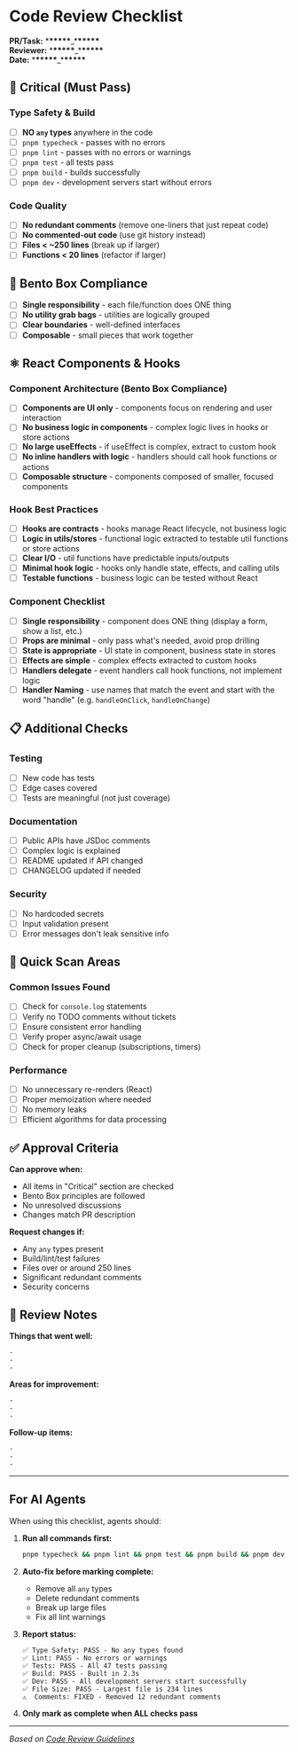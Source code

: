 # Code Review Checklist

**PR/Task:** \***\*\*\*\*\***\_\***\*\*\*\*\***  
**Reviewer:** \***\*\*\*\*\***\_\***\*\*\*\*\***  
**Date:** \***\*\*\*\*\***\_\***\*\*\*\*\***

## 🚨 Critical (Must Pass)

### Type Safety & Build

- [ ] **NO `any` types** anywhere in the code
- [ ] `pnpm typecheck` - passes with no errors
- [ ] `pnpm lint` - passes with no errors or warnings
- [ ] `pnpm test` - all tests pass
- [ ] `pnpm build` - builds successfully
- [ ] `pnpm dev` - development servers start without errors

### Code Quality

- [ ] **No redundant comments** (remove one-liners that just repeat code)
- [ ] **No commented-out code** (use git history instead)
- [ ] **Files < ~250 lines** (break up if larger)
- [ ] **Functions < 20 lines** (refactor if larger)

## 🍱 Bento Box Compliance

- [ ] **Single responsibility** - each file/function does ONE thing
- [ ] **No utility grab bags** - utilities are logically grouped
- [ ] **Clear boundaries** - well-defined interfaces
- [ ] **Composable** - small pieces that work together

## ⚛️ React Components & Hooks

### Component Architecture (Bento Box Compliance)

- [ ] **Components are UI only** - components focus on rendering and user interaction
- [ ] **No business logic in components** - complex logic lives in hooks or store actions
- [ ] **No large useEffects** - if useEffect is complex, extract to custom hook
- [ ] **No inline handlers with logic** - handlers should call hook functions or actions
- [ ] **Composable structure** - components composed of smaller, focused components

### Hook Best Practices

- [ ] **Hooks are contracts** - hooks manage React lifecycle, not business logic
- [ ] **Logic in utils/stores** - functional logic extracted to testable util functions or store actions
- [ ] **Clear I/O** - util functions have predictable inputs/outputs
- [ ] **Minimal hook logic** - hooks only handle state, effects, and calling utils
- [ ] **Testable functions** - business logic can be tested without React

### Component Checklist

- [ ] **Single responsibility** - component does ONE thing (display a form, show a list, etc.)
- [ ] **Props are minimal** - only pass what's needed, avoid prop drilling
- [ ] **State is appropriate** - UI state in component, business state in stores
- [ ] **Effects are simple** - complex effects extracted to custom hooks
- [ ] **Handlers delegate** - event handlers call hook functions, not implement logic
- [ ] **Handler Naming** - use names that match the event and start with the word "handle" (e.g. `handleOnClick`, `handleOnChange`)

## 📋 Additional Checks

### Testing

- [ ] New code has tests
- [ ] Edge cases covered
- [ ] Tests are meaningful (not just coverage)

### Documentation

- [ ] Public APIs have JSDoc comments
- [ ] Complex logic is explained
- [ ] README updated if API changed
- [ ] CHANGELOG updated if needed

### Security

- [ ] No hardcoded secrets
- [ ] Input validation present
- [ ] Error messages don't leak sensitive info

## 🎯 Quick Scan Areas

### Common Issues Found

- [ ] Check for `console.log` statements
- [ ] Verify no TODO comments without tickets
- [ ] Ensure consistent error handling
- [ ] Verify proper async/await usage
- [ ] Check for proper cleanup (subscriptions, timers)

### Performance

- [ ] No unnecessary re-renders (React)
- [ ] Proper memoization where needed
- [ ] No memory leaks
- [ ] Efficient algorithms for data processing

## ✅ Approval Criteria

**Can approve when:**

- All items in "Critical" section are checked
- Bento Box principles are followed
- No unresolved discussions
- Changes match PR description

**Request changes if:**

- Any `any` types present
- Build/lint/test failures
- Files over or around 250 lines
- Significant redundant comments
- Security concerns

## 📝 Review Notes

**Things that went well:**

```
-
-
-
```

**Areas for improvement:**

```
-
-
-
```

**Follow-up items:**

```
-
-
-
```

---

## For AI Agents

When using this checklist, agents should:

1. **Run all commands first:**

   ```bash
   pnpm typecheck && pnpm lint && pnpm test && pnpm build && pnpm dev
   ```

2. **Auto-fix before marking complete:**
   - Remove all `any` types
   - Delete redundant comments
   - Break up large files
   - Fix all lint warnings

3. **Report status:**

   ```
   ✅ Type Safety: PASS - No any types found
   ✅ Lint: PASS - No errors or warnings
   ✅ Tests: PASS - All 47 tests passing
   ✅ Build: PASS - Built in 2.3s
   ✅ Dev: PASS - All development servers start successfully
   ✅ File Size: PASS - Largest file is 234 lines
   ⚠️  Comments: FIXED - Removed 12 redundant comments
   ```

4. **Only mark as complete when ALL checks pass**

---

_Based on [Code Review Guidelines](./CODE_REVIEW_GUIDELINES.md)_

